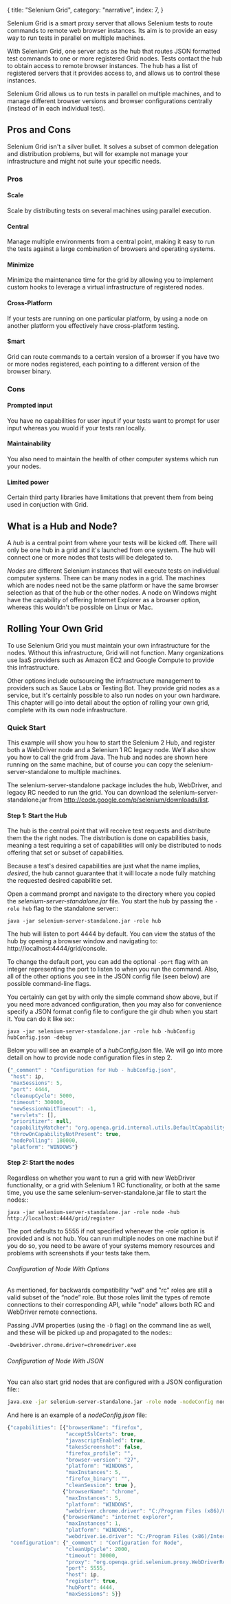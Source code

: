 {
  title: "Selenium Grid",
  category: "narrative",
  index: 7,
}

Selenium Grid is a smart proxy server that allows Selenium tests
to route commands to remote web browser instances.  Its aim is to
provide an easy way to run tests in parallel on multiple machines.

With Selenium Grid, one server acts as the hub that routes JSON
formatted test commands to one or more registered Grid nodes.  Tests
contact the hub to obtain access to remote browser instances.  The
hub has a list of registered servers that it provides access to,
and allows us to control these instances.

Selenium Grid allows us to run tests in parallel on multiple machines,
and to manage different browser versions and browser configurations
centrally (instead of in each individual test).

## Pros and Cons

Selenium Grid isn't a silver bullet.  It solves a subset of common
delegation and distribution problems, but will for example not
manage your infrastructure and might not suite your specific needs.

### Pros

#### Scale

Scale by distributing tests on several machines using parallel
execution.

#### Central

Manage multiple environments from a central point, making it easy
to run the tests against a large combination of browsers and
operating systems.

#### Minimize

Minimize the maintenance time for the grid by allowing you to
implement custom hooks to leverage a virtual infrastructure of
registered nodes.

#### Cross-Platform

If your tests are running on one particular platform, by using a
node on another platform you effectively have cross-platform
testing.

#### Smart

Grid can route commands to a certain version of a browser if you
have two or more nodes registered, each pointing to a different
version of the browser binary.

### Cons

#### Prompted input

You have no capabilities for user input if your tests want to
prompt for user input whereas you wuold if your tests ran locally.

#### Maintainability

You also need to maintain the health of other computer systems
which run your nodes.

#### Limited power

Certain third party libraries have limitations that prevent them
from being used in conjuction with Grid.

## What is a Hub and Node?

A _hub_ is a central point from where your tests will be kicked
off.  There will only be one hub in a grid and it's launched from
one system.  The hub will connect one or more nodes that tests will
be delegated to.

_Nodes_ are different Selenium instances that will execute tests
on individual computer systems.  There can be many nodes in a grid.
The machines which are nodes need not be the same platform or have
the same browser selection as that of the hub or the other nodes.
A node on Windows might have the capability of offering Internet
Explorer as a browser option, whereas this wouldn't be possible on
Linux or Mac.

## Rolling Your Own Grid

To use Selenium Grid you must maintain your own infrastructure for
the nodes.  Without this infrastructure, Grid will not function.
Many organizations use IaaS providers such as Amazon EC2 and Google
Compute to provide this infrastructure.

Other options include outsourcing the infrastructure management to
providers such as Sauce Labs or Testing Bot.  They provide grid
nodes as a service, but it's certainly possible to also run nodes
on your own hardware.  This chapter will go into detail about the
option of rolling your own grid, complete with its own node
infrastructure.

### Quick Start

This example will show you how to start the Selenium 2 Hub, and
register both a WebDriver node and a Selenium 1 RC legacy node.
We’ll also show you how to call the grid from Java.  The hub and
nodes are shown here running on the same machine, but of course you
can copy the selenium-server-standalone to multiple machines.

The selenium-server-standalone package includes the hub, WebDriver,
and legacy RC needed to run the grid.
You can download the selenium-server-standalone.jar from
http://code.google.com/p/selenium/downloads/list.

#### Step 1: Start the Hub

The hub is the central point that will receive test requests and
distribute them the the right nodes.  The distribution is done on
capabilities basis, meaning a test requiring a set of capabilities
will only be distributed to nods offering that set or subset of
capabilities.

Because a test's desired capabilities are just what the name implies,
_desired_, the hub cannot guarantee that it will locate a node fully
matching the requested desired capabilitie set.

Open a command prompt and navigate to the directory where you copied
the *selenium-server-standalone.jar* file.  You start the hub by
passing the `-role hub` flag to the standalone server::

    java -jar selenium-server-standalone.jar -role hub

The hub will listen to port 4444 by default.  You can view the
status of the hub by opening a browser window and navigating to:
http://localhost:4444/grid/console.

To change the default port, you can add the optional `-port` flag
with an integer representing the port to listen to when you run the
command.  Also, all of the other options you see in the JSON config
file (seen below) are possible command-line flags.

You certainly can get by with only the simple command show above,
but if you need more advanced configuration, then you may also for
convenience specify a JSON format config file to configure the gir
dhub when you start it.  You can do it like so::

    java -jar selenium-server-standalone.jar -role hub -hubConfig hubConfig.json -debug

Below you will see an example of a *hubConfig.json* file.  We will
go into more detail on how to provide node configuration files in
step 2.


```js
{"_comment" : "Configuration for Hub - hubConfig.json",
 "host": ip,
 "maxSessions": 5,
 "port": 4444,
 "cleanupCycle": 5000,
 "timeout": 300000,
 "newSessionWaitTimeout": -1,
 "servlets": [],
 "prioritizer": null,
 "capabilityMatcher": "org.openqa.grid.internal.utils.DefaultCapabilityMatcher",
 "throwOnCapabilityNotPresent": true,
 "nodePolling": 180000,
 "platform": "WINDOWS"}
```

#### Step 2: Start the nodes

Regardless on whether you want to run a grid with new WebDriver
functionality, or a grid with Selenium 1 RC functionality, or both
at the same time, you use the same selenium-server-standalone.jar
file to start the nodes::

    java -jar selenium-server-standalone.jar -role node -hub http://localhost:4444/grid/register

The port defaults to 5555 if not specified whenever the _-role_
option is provided and is not hub.  You can run multiple nodes on
one machine but if you do so, you need to be aware of your systems
memory resources and problems with screenshots if your tests take
them.

###### Configuration of Node With Options

As mentioned, for backwards compatibility "wd" and "rc" roles are
still a valid subset of the “node” role.  But those roles limit the
types of remote connections to their corresponding API, while "node"
allows both RC and WebDriver remote connections.

Passing JVM properties (using the `-D` flag) on the command line
as well, and these will be picked up and propagated to the nodes::

```bash
-Dwebdriver.chrome.driver=chromedriver.exe
```

###### Configuration of Node With JSON

You can also start grid nodes that are configured with a JSON
configuration file::

```bash
java.exe -jar selenium-server-standalone.jar -role node -nodeConfig node1Config.json -Dwebdriver.chrome.driver=chromedriver.exe
```

And here is an example of a _nodeConfig.json_ file:

```js
{"capabilities": [{"browserName": "firefox",
                   "acceptSslCerts": true,
                   "javascriptEnabled": true,
                   "takesScreenshot": false,
                   "firefox_profile": "",
                   "browser-version": "27",
                   "platform": "WINDOWS",
                   "maxInstances": 5,
                   "firefox_binary": "",
                   "cleanSession": true },
                  {"browserName": "chrome",
                   "maxInstances": 5,
                   "platform": "WINDOWS",
                   "webdriver.chrome.driver": "C:/Program Files (x86)/Google/Chrome/Application/chrome.exe" },
                  {"browserName": "internet explorer",
                   "maxInstances": 1,
                   "platform": "WINDOWS",
                   "webdriver.ie.driver": "C:/Program Files (x86)/Internet Explorer/iexplore.exe" }],
 "configuration": {"_comment" : "Configuration for Node",
                   "cleanUpCycle": 2000,
                   "timeout": 30000,
                   "proxy": "org.openqa.grid.selenium.proxy.WebDriverRemoteProxy",
                   "port": 5555,
                   "host": ip,
                   "register": true,
                   "hubPort": 4444,
                   "maxSessions": 5}}
```
